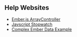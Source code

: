 Help Websites
-------------

* [Ember.js ArrayController](http://emberjs.jsbin.com/AvOYIwE/5/edit)
* [Javscript Stopwatch](http://www.seph.dk/blog/wp-content/uploads/stopwatch.js)
* [Complex Ember Data Example](https://github.com/toranb/complex-ember-data-example)
